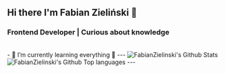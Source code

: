 ## Hi there I'm Fabian Zieliński 👋

###  Frontend Developer | Curious about knowledge

<!--
**fabianzielinski/fabianzielinski** is a ✨ _special_ ✨ repository because its `README.md` (this file) appears on your GitHub profile.
--!>
<br />
- 🌱 I’m currently learning everything 🤣

---
<img alt="FabianZielinski's Github Stats" src="https://github-readme-stats.vercel.app/api?username=fabianzielinski&show_icons=true&hide_border=true" />

<img alt="FabianZielinski's Github Top languages" src="https://github-readme-stats.vercel.app/api/top-langs/?username=fabianzielinski&layout=compact&hide_border=true" />
---
